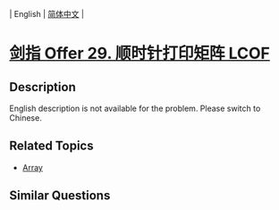 
| English | [简体中文](README.md) |

# [剑指 Offer 29. 顺时针打印矩阵  LCOF](https://leetcode-cn.com/problems/shun-shi-zhen-da-yin-ju-zhen-lcof/)

## Description

English description is not available for the problem. Please switch to Chinese.

## Related Topics

- [Array](https://leetcode-cn.com/tag/array)

## Similar Questions


